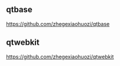 ## qtbase ##
https://github.com/zhegexiaohuozi/qtbase
## qtwebkit ##
https://github.com/zhegexiaohuozi/qtwebkit